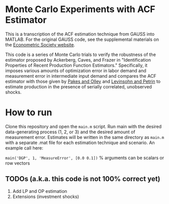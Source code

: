 # Monte Carlo Experiments with ACF Estimator

This is a transcription of the ACF estimation technique from GAUSS into MATLAB. For the original GAUSS code, see the supplemental materials on the [Econometric Society website](https://www.econometricsociety.org/publications/econometrica/2015/11/01/identification-properties-recent-production-function-estimators).

This code is a series of Monte Carlo trials to verify the robustness of the estimator proposed by Ackerberg, Caves, and Frazer in "Identification Properties of Recent Production Function Estimators." Specifically, it imposes various amounts of optimization error in labor demand and measurement error in intermediate input demand and compares the ACF estimator with those given by [Pakes and Olley](https://www.econometricsociety.org/publications/econometrica/1996/11/01/dynamics-productivity-telecommunications-equipment-industry) and [Levinsohn and Petrin](https://econpapers.repec.org/article/ouprestud/v_3a70_3ay_3a2003_3ai_3a2_3ap_3a317-341.htm) to estimate production in the presence of serially correlated, unobserved shocks.

# How to run

Clone this repository and open the `main.m` script. Run main with the desired data-generating process (1, 2, or 3) and the desired amount of measurement error. Estimates will be written in the same directory as `main.m` with a separate .mat file for each estimation technique and scenario. An example call here:

`main('DGP', 1, 'MeasureError', [0.0 0.1])` % arguments can be scalars or row vectors

## TODOs (a.k.a. this code is not 100% correct yet)

1. Add LP and OP estimation
2. Extensions (investment shocks)
